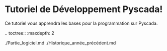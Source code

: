 Tutoriel de Développement Pyscada!
==================================


Ce tutoriel vous apprendra les bases pour la programmation sur Pyscada.

.. toctree::
   :maxdepth: 2

   ./Partie_logiciel.md
   ./Historique_année_précédent.md

   

